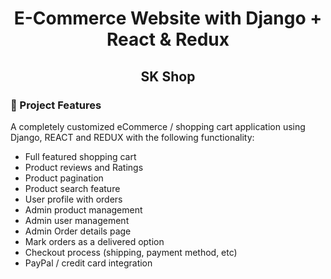 <h1 align=center>E-Commerce Website with Django + React & Redux</h1>
<h2 align=center>SK Shop</h2>



### 🚀 Project Features

A completely customized eCommerce / shopping cart application using Django, REACT and REDUX with the following functionality:

- Full featured shopping cart
- Product reviews and Ratings
- Product pagination
- Product search feature
- User profile with orders
- Admin product management
- Admin user management
- Admin Order details page
- Mark orders as a delivered option
- Checkout process (shipping, payment method, etc)
- PayPal / credit card integration
